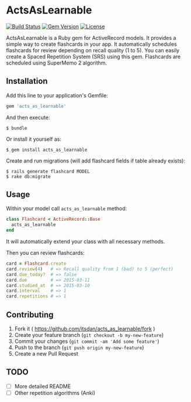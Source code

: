 # ActsAsLearnable

[![Build Status](http://img.shields.io/travis/itsdn/acts_as_learnable.svg?style=flat)](https://travis-ci.org/itsdn/acts_as_learnable)
[![Gem Version](http://img.shields.io/gem/v/acts_as_learnable.svg?style=flat&color=brightgreen)](https://rubygems.org/gems/acts_as_learnable)
[![License](http://img.shields.io/:license-mit-blue.svg?style=flat)](http://itsdn.mit-license.org)


ActsAsLearnable is a Ruby gem for ActiveRecord models. It provides a simple way to create flashcards in your app. It automatically schedules flashcards for review depending on recall quality (1 to 5). You can easily create a Spaced Repetition System (SRS) using this gem. Flashcards are scheduled using SuperMemo 2 algorithm.

## Installation

Add this line to your application's Gemfile:

```ruby
gem 'acts_as_learnable'
```

And then execute:

    $ bundle

Or install it yourself as:

    $ gem install acts_as_learnable

Create and run migrations (will add flashcard fields if table already exists):

    $ rails generate flashcard MODEL
    $ rake db:migrate

## Usage

Within your model call `acts_as_learnable` method:

```ruby
class Flashcard < ActiveRecord::Base
  acts_as_learnable
end
```

It will automatically extend your class with all necessary methods.

Then you can review flashcards:

```ruby
card = Flashcard.create
card.review(4)   # => Recall quality from 1 (bad) to 5 (perfect)
card.due_today?  # => false
card.due         # => 2015-03-11
card.studied_at  # => 2015-03-10
card.interval    # => 1
card.repetitions # => 1
```

## Contributing

1. Fork it ( https://github.com/itsdan/acts_as_learnable/fork )
2. Create your feature branch (`git checkout -b my-new-feature`)
3. Commit your changes (`git commit -am 'Add some feature'`)
4. Push to the branch (`git push origin my-new-feature`)
5. Create a new Pull Request

## TODO

- [ ] More detailed README
- [ ] Other repetition algorithms (Anki)
